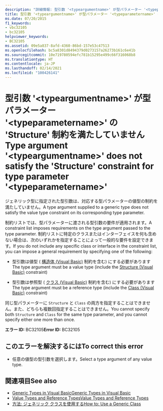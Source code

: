 ```yaml
---
description: "詳細情報: 型引数 '<typeargumentname>' が型パラメーター '<typeparametername>' の 'Structure' 制約を満たしていません"
title: 型引数 '<typeargumentname>' が型パラメーター '<typeparametername>' の 'Structure' 制約を満たしていません
ms.date: 07/20/2015
f1_keywords:
- vbc32105
- bc32105
helpviewer_keywords:
- BC32105
ms.assetid: 09e5a837-8afd-4360-86bd-157e53c47513
ms.openlocfilehash: bc5a8301d8494379d0273157a26273b161c6e41b
ms.sourcegitcommit: 10e719780594efc781b15295e499c66f316068b8
ms.translationtype: HT
ms.contentlocale: ja-JP
ms.lasthandoff: 02/14/2021
ms.locfileid: "100426141"
---
```

# <a name="type-argument-typeargumentname-does-not-satisfy-the-structure-constraint-for-type-parameter-typeparametername"></a><span data-ttu-id="4ee8d-103">型引数 '\<typeargumentname>' が型パラメーター '\<typeparametername>' の 'Structure' 制約を満たしていません</span><span class="sxs-lookup"><span data-stu-id="4ee8d-103">Type argument '\<typeargumentname>' does not satisfy the 'Structure' constraint for type parameter '\<typeparametername>'</span></span>

<span data-ttu-id="4ee8d-104">ジェネリック型に指定された型引数は、対応する型パラメーターの値型の制約を満たしていません。</span><span class="sxs-lookup"><span data-stu-id="4ee8d-104">A type argument supplied to a generic type does not satisfy the value type constraint on its corresponding type parameter.</span></span>  
  
 <span data-ttu-id="4ee8d-105">制約リストでは、型パラメーターに渡される型引数の要件が適用されます。</span><span class="sxs-lookup"><span data-stu-id="4ee8d-105">A constraint list imposes requirements on the type argument passed to the type parameter.</span></span> <span data-ttu-id="4ee8d-106">制約リストに特定のクラスまたはインターフェイスを何も含めない場合は、次のいずれかを指定することによって一般的な要件を設定できます。</span><span class="sxs-lookup"><span data-stu-id="4ee8d-106">If you do not include any specific class or interface in the constraint list, you can impose a general requirement by specifying one of the following:</span></span>  
  
- <span data-ttu-id="4ee8d-107">型引数は値型 ( [構造体 (Visual Basic)](../language-reference/statements/structure-statement.md) 制約を含む) にする必要があります</span><span class="sxs-lookup"><span data-stu-id="4ee8d-107">The type argument must be a value type (include the [Structure (Visual Basic)](../language-reference/statements/structure-statement.md) constraint)</span></span>  
  
- <span data-ttu-id="4ee8d-108">型引数は参照型 ( [クラス (Visual Basic)](../language-reference/statements/class-statement.md) 制約を含む) にする必要があります</span><span class="sxs-lookup"><span data-stu-id="4ee8d-108">The type argument must be a reference type (include the [Class (Visual Basic)](../language-reference/statements/class-statement.md) constraint)</span></span>  
  
 <span data-ttu-id="4ee8d-109">同じ型パラメーターに `Structure` と `Class` の両方を指定することはできません。また、どちらも複数回指定することはできません。</span><span class="sxs-lookup"><span data-stu-id="4ee8d-109">You cannot specify both `Structure` and `Class` for the same type parameter, and you cannot specify either one more than once.</span></span>  
  
 <span data-ttu-id="4ee8d-110">**エラー ID:** BC32105</span><span class="sxs-lookup"><span data-stu-id="4ee8d-110">**Error ID:** BC32105</span></span>  
  
## <a name="to-correct-this-error"></a><span data-ttu-id="4ee8d-111">このエラーを解決するには</span><span class="sxs-lookup"><span data-stu-id="4ee8d-111">To correct this error</span></span>  
  
- <span data-ttu-id="4ee8d-112">任意の値型の型引数を選択します。</span><span class="sxs-lookup"><span data-stu-id="4ee8d-112">Select a type argument of any value type.</span></span>  
  
## <a name="see-also"></a><span data-ttu-id="4ee8d-113">関連項目</span><span class="sxs-lookup"><span data-stu-id="4ee8d-113">See also</span></span>

- [<span data-ttu-id="4ee8d-114">Generic Types in Visual Basic</span><span class="sxs-lookup"><span data-stu-id="4ee8d-114">Generic Types in Visual Basic</span></span>](../programming-guide/language-features/data-types/generic-types.md)
- [<span data-ttu-id="4ee8d-115">Value Types and Reference Types</span><span class="sxs-lookup"><span data-stu-id="4ee8d-115">Value Types and Reference Types</span></span>](../programming-guide/language-features/data-types/value-types-and-reference-types.md)
- [<span data-ttu-id="4ee8d-116">方法: ジェネリック クラスを使用する</span><span class="sxs-lookup"><span data-stu-id="4ee8d-116">How to: Use a Generic Class</span></span>](../programming-guide/language-features/data-types/how-to-use-a-generic-class.md)
